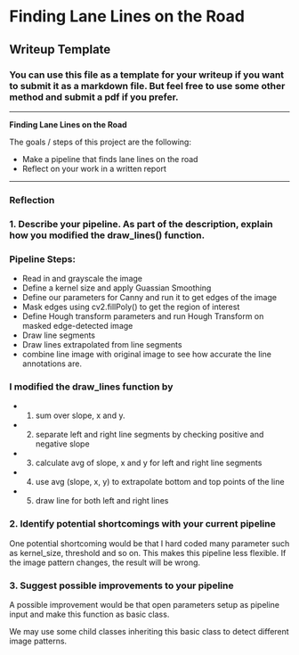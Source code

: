 # **Finding Lane Lines on the Road** 

## Writeup Template

### You can use this file as a template for your writeup if you want to submit it as a markdown file. But feel free to use some other method and submit a pdf if you prefer.

---

**Finding Lane Lines on the Road**

The goals / steps of this project are the following:
* Make a pipeline that finds lane lines on the road
* Reflect on your work in a written report


[//]: # (Image References)

[image1]: ./examples/grayscale.jpg "Grayscale"

---

### Reflection

### 1. Describe your pipeline. As part of the description, explain how you modified the draw_lines() function.

### Pipeline Steps:
* Read in and grayscale the image
* Define a kernel size and apply Guassian Smoothing
* Define our parameters for Canny and run it to get edges of the image
* Mask edges using cv2.fillPoly() to get the region of interest
* Define Hough transform parameters and run Hough Transform on masked edge-detected image
* Draw line segments
* Draw lines extrapolated from line segments
* combine line image with original image to see how accurate the line annotations are.

### I modified the draw_lines function by

* 1. sum over slope, x and y.
* 2. separate left and right line segments by checking positive and negative slope
* 3. calculate avg of slope, x and y for left and right line segments
* 4. use avg (slope, x, y) to extrapolate bottom and top points of the line
* 5. draw line for both left and right lines


### 2. Identify potential shortcomings with your current pipeline


One potential shortcoming would be that I hard coded many parameter such as kernel_size,
threshold and so on. This makes this pipeline less flexible. If the image pattern changes,
the result will be wrong.


### 3. Suggest possible improvements to your pipeline

A possible improvement would be that open parameters setup as pipeline input and make this function as basic class.

We may use some child classes inheriting this basic class to detect different image patterns.